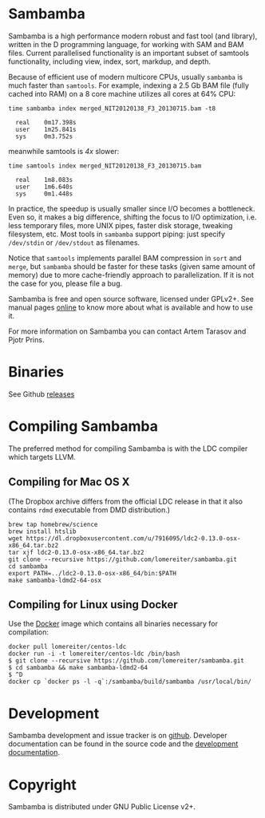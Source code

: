 # Sambamba

Sambamba is a high performance modern robust and fast tool (and
library), written in the D programming language, for working with SAM
and BAM files.  Current parallelised functionality is an important
subset of samtools functionality, including view, index, sort,
markdup, and depth. 

Because of efficient use of modern multicore CPUs, usually `sambamba` is much faster
than `samtools`. For example, indexing a 2.5 Gb BAM file (fully cached into RAM) 
on a 8 core machine utilizes all cores at 64% CPU:

    time sambamba index merged_NIT20120138_F3_20130715.bam -t8

      real    0m17.398s
      user    1m25.841s
      sys     0m3.752s

meanwhile samtools is *4x* slower:

    time samtools index merged_NIT20120138_F3_20130715.bam

      real    1m8.083s
      user    1m6.640s
      sys     0m1.448s

In practice, the speedup is usually smaller since I/O becomes a bottleneck.
Even so, it makes a big difference, shifting the focus to I/O optimization, i.e.
less temporary files, more UNIX pipes, faster disk storage, tweaking filesystem, etc.
Most tools in `sambamba` support piping: just specify `/dev/stdin` or `/dev/stdout` as filenames.

Notice that `samtools` implements parallel BAM compression in `sort` and `merge`, 
but `sambamba` should be faster for these tasks (given same amount of memory) 
due to more cache-friendly approach to parallelization.
If it is not the case for you, please file a bug.

Sambamba is free and open source software, licensed under GPLv2+.
See manual pages [online](https://lomereiter.github.io/sambamba/docs/sambamba-view.html) 
to know more about what is available and how to use it.

For more information on Sambamba you can contact Artem Tarasov and Pjotr Prins.

# Binaries

See Github [releases](https://github.com/lomereiter/sambamba/releases)

# Compiling Sambamba

The preferred method for compiling Sambamba is with the LDC compiler
which targets LLVM.

## Compiling for Mac OS X

(The Dropbox archive differs from the official LDC release in that it also contains `rdmd` executable from DMD distribution.)

    brew tap homebrew/science
    brew install htslib
    wget https://dl.dropboxusercontent.com/u/7916095/ldc2-0.13.0-osx-x86_64.tar.bz2
    tar xjf ldc2-0.13.0-osx-x86_64.tar.bz2
    git clone --recursive https://github.com/lomereiter/sambamba.git
    cd sambamba
    export PATH=../ldc2-0.13.0-osx-x86_64/bin:$PATH
    make sambamba-ldmd2-64-osx

## Compiling for Linux using Docker

Use the [Docker](https://www.docker.io/) image which contains all binaries necessary for compilation:

    docker pull lomereiter/centos-ldc
    docker run -i -t lomereiter/centos-ldc /bin/bash
    $ git clone --recursive https://github.com/lomereiter/sambamba.git
    $ cd sambamba && make sambamba-ldmd2-64
    $ ^D
    docker cp `docker ps -l -q`:/sambamba/build/sambamba /usr/local/bin/

# Development

Sambamba development and issue tracker is on
[github](https://github.com/lomereiter/sambamba). Developer
documentation can be found in the source code and the [development
documentation](https://github.com/lomereiter/sambamba-dev-docs).

# Copyright

Sambamba is distributed under GNU Public License v2+.
